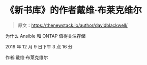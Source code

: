 # 《新书库》的作者戴维·布莱克维尔

> 原文：<https://thenewstack.io/author/davidblackwell/>

为什么 Ansible 和 ONTAP 值得关注存储

2019 年 12 月 9 日下午 3 点 16 分

作者:戴维·布莱克维尔